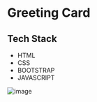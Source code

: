 # Greeting Card




## Tech Stack

- HTML
- CSS
- BOOTSTRAP
- JAVASCRIPT

![image](https://user-images.githubusercontent.com/111624220/203278616-ab463485-1d24-4fad-8661-199ff0c64c77.png)
